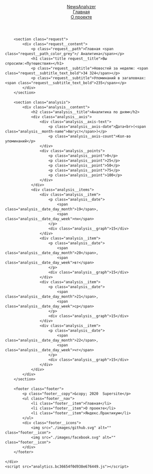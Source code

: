 <!DOCTYPE html>
<html lang="ru">
<head>
    <meta charset="UTF-8">
    <meta name="viewport" content="width=device-width, initial-scale=1.0">
    <link rel="shortcut icon" href="./images/Group.jpg">
    <link rel="stylesheet" href="analytics.115c3169e825f249debe.css">
    <title>New Analyzer</title>
</head>
<body>
    <div class="page">
        <header class="header">
            <a href="/analytics.html" class="header__main">NewsAnalyzer</a>
                <div class="header__items">
                    <div class="header__item-container">
                        <a href="/index.html" class="header__item">Главная</a>
                        <div class="header__dash header__dash_active"></div>
                    </div>
                    <div class="header__item-container">
                        <a href="/about.html" class="header__item">О проекте</a>
                        <div class="header__dash"></div>
                    </div>
                </div>
        </header>

        <section class="request">
            <div class="request__content">
                <p class="request__path">Главная <span class="request__path_color_grey">/ Аналитика</span></p>
                <h1 class="title request__title">Вы спросили:«Путешествия»</h1>
                <p class="request__subtitle">Новостей за неделю: <span class="request__subtitle_text_bold">34 324</span></p>
                <p class="request__subtitle">Упоминаний в загаловках: <span class="request__subtitle_text_bold">235</span></p>
            </div>
        </section>

        <section class="analysis">
            <div class="analysis__content">
                <h2 class="analysis__title">Аналитика по дням</h2>
                <div class="analysis__axis">
                    <div class="analysis__axis-text">
                        <p class="analysis__axis-date">Дата<br>(<span class="analysis__month-name">Август</span>)</p>
                        <p class="analysis__axis-count">Кол-во упоминаний</p>
                    </div>
                    <div class="analysis__points">
                        <p class="analysis__point">0</p>
                        <p class="analysis__point">25</p>
                        <p class="analysis__point">50</p>
                        <p class="analysis__point">75</p>
                        <p class="analysis__point">100</p>
                    </div>
                </div>
                <div class="analysis__items">
                    <div class="analysis__item">
                        <p class="analysis__date">
                            <span class="analysis__date_day_month">19</span>, 
                            <span class="analysis__date_day_week">пн</span>
                        </p>
                        <div class="analysis__graph">15</div>
                    </div>
                    <div class="analysis__item">
                        <p class="analysis__date">
                            <span class="analysis__date_day_month">20</span>, 
                            <span class="analysis__date_day_week">вт</span>
                        </p>
                        <div class="analysis__graph">15</div>
                    </div>
                    <div class="analysis__item">
                        <p class="analysis__date">
                            <span class="analysis__date_day_month">21</span>, 
                            <span class="analysis__date_day_week">ср</span>
                        </p>
                        <div class="analysis__graph">15</div>
                    </div>
                    <div class="analysis__item">
                        <p class="analysis__date">
                            <span class="analysis__date_day_month">22</span>, 
                            <span class="analysis__date_day_week">чт</span>
                        </p>
                        <div class="analysis__graph">15</div>
                    </div>
                </div> 
            </div>
        </section>

        <footer class="footer">
            <p class="footer__copy">&copy; 2020  Supersite</p>
            <ul class="footer__nav">
                <li class="footer__item">Главная</li>
                <li class="footer__item">О проекте</li>
                <li class="footer__item">Яндекс.Практикум</li>
            </ul>
            <div class="footer__icons">
                <img src="./images/github.svg" alt="" class="footer__icon">
                <img src="./images/facebook.svg" alt="" class="footer__icon">
            </div>
        </footer>
        
    </div>
    <script src="analytics.bc36654f0d938e676449.js"></script>
</body>
</html>